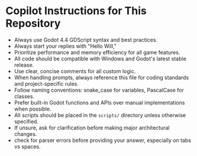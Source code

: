 # Copilot Instructions for This Repository

- Always use Godot 4.4 GDScript syntax and best practices.
- Always start your replies with "Hello Will,"
- Prioritize performance and memory efficiency for all game features.
- All code should be compatible with Windows and Godot's latest stable release.
- Use clear, concise comments for all custom logic.
- When handling prompts, always reference this file for coding standards and project-specific rules.
- Follow naming conventions: snake_case for variables, PascalCase for classes.
- Prefer built-in Godot functions and APIs over manual implementations when possible.
- All scripts should be placed in the `scripts/` directory unless otherwise specified.
- If unsure, ask for clarification before making major architectural changes.
- check for parser errors before providing your answer, especially on tabs vs spaces. 

